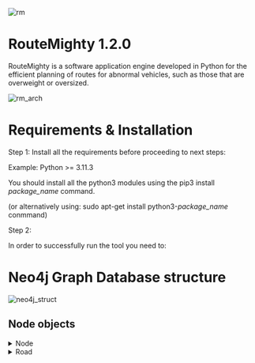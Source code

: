 ![rm](https://github.com/betanddontcare/RouteMighty/assets/31188390/af0f6a33-c0a6-4066-9ac9-3eda41aed941)

# RouteMighty 1.2.0
RouteMighty is a software application engine developed in Python for the efficient planning of routes for abnormal vehicles, such as those that are overweight or oversized.

![rm_arch](https://github.com/betanddontcare/RouteMighty/assets/31188390/5681e7e6-bbae-4432-a9f6-f9c5d188dc79)

# Requirements & Installation
Step 1: Install all the requirements before proceeding to next steps:

Example: Python >= 3.11.3

You should install all the python3 modules using the pip3 install *package_name* command.

(or alternatively using: sudo apt-get install python3-*package_name* conmmand)

Step 2: 

In order to successfully run the tool you need to:

# Neo4j Graph Database structure
![neo4j_struct](https://github.com/betanddontcare/RouteMighty/assets/31188390/a5318089-d160-468b-9028-088fdedcd3fd)

## Node objects
<details>

<summary>Node</summary>

```name:``` Node name (eg. "5th Street/6th Street corner")
  
```latitude:``` Latitude coords (eg. 52.737228)
  
```longitude:``` Longitude coords (eg. 19.995445)
</details>
<details>

<summary>Road</summary>
  
```lat1:``` Latitude of starting node (eg. 52.149095)
  
```lat2:``` Latitude of ending node (eg. 52.219148)
  
```midLatitude:``` Latitude of the point located halfway between starting and ending nodes (eg. 52.18413180707769)
  
```lon1:``` Longitude of starting node (eg. 20.105352)
  
```lon2":``` Longitude of ending node (eg. 20.204114)
  
```midLongitude:```  Longitude of the point located halfway between starting and ending nodes (eg. 20.15469410414446)
  
```maxAxleLoad:``` Maximum axle load (in tonnes) acceptable on the road (eg. 115.0)
  
```numbers:``` List of road numbers (eg. ["92", "82"])
  
```trafficFactor:``` Traffic factor reflects how much longer or shorter the time required to cover the distance between the nodes `v` and `v'` is in relation to the historical average travel time (eg. 1.0262). This data is relisable by Distance Matrix API service provided by Google Maps.
  
```type:```  Type of the road to calculate average speed: A - highway; S - expressway; GP fast traffic trunk road; G main road. (eg. "GP")
  
  "midLatitude": 52.18413180707769,
  "lon1": 20.105352,
  "lon2": 20.204114,
  "kmRange": [
    410.068,
    420.628
  ],
  "width": 7000,
  "name": "Gr. Woj. - Sochaczew",
  "lines": 1,
  "direction": "TWO_WAY"
}
```
</details>
<details>

<summary>Obstacle</summary>
  
```
{
  "milestone": 430.48,
  "immovable": true,
  "city": "Kopiska",
  "latitude": 52.1192,
  "name": "Most",
  "url": "",
  "longitude": 20.507849
}
```
</details>
<details>

<summary>HeightObstruction</summary>
  
```
{
  "limit": 5000,
  "range": 0,
  "subtype": "OVERPASS",
  "profile": "LINE",
  "removalCost": 5000000
}
```
</details>
<details>

<summary>WidthObstruction</summary>
  
```
{
  "ranges": [
    500,
    1500
  ],
  "subtype": "OTHER",
  "limits": [
    4000,
    5000
  ],
  "symmetric": true,
  "removalCost": 5000000
}
```
</details>
<details>

<summary>WeightObstruction</summary>
  
```
{
  "limit": 0,
  "subtype": "BRIDGE",
  "mlc": 150,
  "removalCost": 5000000
}
```
</details>
<details>

<summary>CurvatureObstruction</summary>
  
```
{
  "outerRadius": 30000,
  "boundaryRadius": 0,
  "innerRadius": 23000,
  "outerLimit": 0,
  "removalCost": 5000000
}
```
</details>
<details>

<summary>ElevationObstruction</summary>
  
```
{
  "verticalCurveRadius": 200000,
  "removalCost": 5000000
}
```
</details>
<details>

<summary>Roundabout</summary>
  
```
{
  "outerDiameter": 21000,
  "verticalIsland": 8000,
  "outerLimit": 0,
  "innerDiameter": 11000,
  "open": false,
  "removalCost": 5000000
}
```
</details>
<details>

<summary>RestPoint</summary>
  
```
{
  "slotLength": 20000,
  "restpointType": "PRIVATE",
  "occupancy": 0.36,
  "hazardousSlots": 0,
  "lighting": true,
  "cctv": false,
  "security": false,
  "barriers": true,
  "milestone": 413.8,
  "slotWidth": 4000,
  "oversizeWidth": 0,
  "roadNumber": "S7",
  "generalSlots": 20,
  "oversizeLength": 0
}
```
</details>
<details>

<summary>Subnode</summary>
  
```
{
  "subID": 16,
  "name": "Ostrzykowizna"
}
```
</details>

## Relationships

# Validation functions
